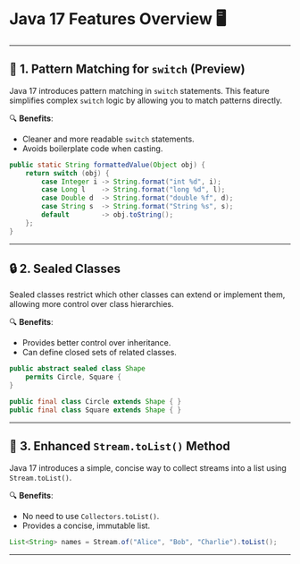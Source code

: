 # Java 17 Features Overview 🖥️

---

## 🌟 **1. Pattern Matching for `switch` (Preview)**

Java 17 introduces pattern matching in `switch` statements. This feature simplifies complex `switch` logic by allowing you to match patterns directly.

🔍 **Benefits**:
- Cleaner and more readable `switch` statements.
- Avoids boilerplate code when casting.

```java
public static String formattedValue(Object obj) {
    return switch (obj) {
        case Integer i -> String.format("int %d", i);
        case Long l    -> String.format("long %d", l);
        case Double d  -> String.format("double %f", d);
        case String s  -> String.format("String %s", s);
        default        -> obj.toString();
    };
}
```
---

## 🔒 **2. Sealed Classes**

Sealed classes restrict which other classes can extend or implement them, allowing more control over class hierarchies.

🔍 **Benefits**:
- Provides better control over inheritance.
- Can define closed sets of related classes.


```java
public abstract sealed class Shape
    permits Circle, Square {
}

public final class Circle extends Shape { }
public final class Square extends Shape { }
```
---

## 🧵 **3. Enhanced `Stream.toList()` Method**

Java 17 introduces a simple, concise way to collect streams into a list using `Stream.toList()`.

🔍 **Benefits**:
- No need to use `Collectors.toList()`.
- Provides a concise, immutable list.
```java
List<String> names = Stream.of("Alice", "Bob", "Charlie").toList();
```

---

